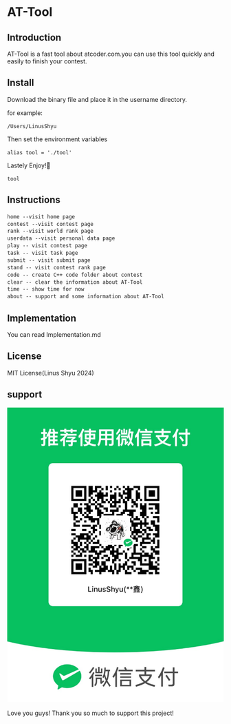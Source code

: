# AT-Tool

## Introduction

AT-Tool is a fast tool about atcoder.com.you can use this tool quickly and easily to finish your contest.

## Install

Download the binary file and place it in the username directory.

for example:

```shell
/Users/LinusShyu
```

Then set the environment variables

```shell
alias tool = './tool'
```

Lastely Enjoy!🎉

```shell
tool
```

## Instructions

```txt
home --visit home page
contest --visit contest page
rank --visit world rank page
userdata --visit personal data page
play -- visit contest page
task -- visit task page
submit -- visit submit page
stand -- visit contest rank page
code -- create C++ code folder about contest
clear -- clear the information about AT-Tool
time -- show time for now
about -- support and some information about AT-Tool
```

## Implementation

You can read Implementation.md

## License

MIT License(Linus Shyu 2024)

## support

![wechast](./support.JPG)

Love you guys! Thank you so much to support this project!
